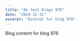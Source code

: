 ```yaml
---
title: "Ak test blogs 976"
date: "2024-12-31"
excerpt: "Excerpt for blog 976"
---
```


Blog content for blog 976